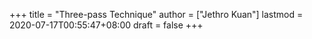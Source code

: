 +++
title = "Three-pass Technique"
author = ["Jethro Kuan"]
lastmod = 2020-07-17T00:55:47+08:00
draft = false
+++
